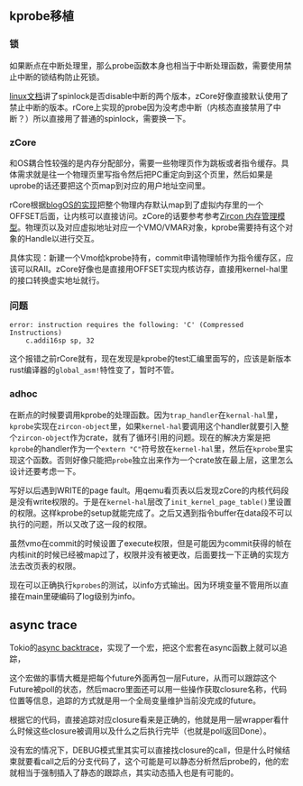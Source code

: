 ## kprobe移植

### 锁
如果断点在中断处理里，那么probe函数本身也相当于中断处理函数，需要使用禁止中断的锁结构防止死锁。

[linux文档](https://www.kernel.org/doc/Documentation/locking/spinlocks.txt)讲了spinlock是否disable中断的两个版本，zCore好像直接默认使用了禁止中断的版本。rCore上实现的probe因为没考虑中断（内核态直接禁用了中断？）所以直接用了普通的spinlock，需要换一下。

### zCore
和OS耦合性较强的是内存分配部分，需要一些物理页作为跳板或者指令缓存。具体需求就是往一个物理页里写指令然后把PC重定向到这个页里，然后如果是uprobe的话还要把这个页map到对应的用户地址空间里。

rCore根据[blogOS的实现](https://os.phil-opp.com/paging-implementation/)把整个物理内存默认map到了虚拟内存里的一个OFFSET后面，让内核可以直接访问。zCore的话要参考参考[Zircon 内存管理模型](http://rcore-os.cn/zCore-Tutorial/ch03-01-zircon-memory.html)。物理页以及对应虚拟地址对应一个VMO/VMAR对象，kprobe需要持有这个对象的Handle以进行交互。

具体实现：新建一个Vmo给kprobe持有，commit申请物理帧作为指令缓存区，应该可以RAII。zCore好像也是直接用OFFSET实现内核访存，直接用kernel-hal里的接口转换虚实地址就行。

### 问题
```
error: instruction requires the following: 'C' (Compressed Instructions)
    c.addi16sp sp, 32
```
这个报错之前rCore就有，现在发现是kprobe的test汇编里面写的，应该是新版本rust编译器的`global_asm!`特性变了，暂时不管。


### adhoc
在断点的时候要调用kprobe的处理函数。因为`trap_handler`在`kernal-hal`里，`kprobe`实现在`zircon-object`里，如果`kernel-hal`要调用这个handler就要引入整个`zircon-object`作为crate，就有了循环引用的问题。现在的解决方案是把`kprobe`的handler作为一个`extern "C"`符号放在`kernel-hal`里，然后在`kprobe`里实现这个函数。否则好像只能把`probe`独立出来作为一个crate放在最上层，这里怎么设计还要考虑一下。

写好以后遇到WRITE的page fault。用qemu看页表以后发现zCore的内核代码段是没有write权限的。于是在`kernel-hal`层改了`init_kernel_page_table()`里设置的权限。这样kprobe的setup就能完成了。之后又遇到指令buffer在data段不可以执行的问题，所以又改了这一段的权限。

虽然vmo在commit的时候设置了execute权限，但是可能因为commit获得的帧在内核init的时候已经被map过了，权限并没有被更改，后面要找一下正确的实现方法去改页表的权限。

现在可以正确执行`kprobes`的测试，以info方式输出。因为环境变量不管用所以直接在main里硬编码了log级别为info。

## async trace
Tokio的[async backtrace](https://tokio.rs/blog/2022-10-announcing-async-backtrace)，实现了一个宏，把这个宏套在async函数上就可以追踪，

这个宏做的事情大概是把每个future外面再包一层Future，从而可以跟踪这个Future被poll的状态，然后macro里面还可以用一些操作获取closure名称，代码位置等信息，追踪的方式就是用一个全局变量维护当前没完成的future。

根据它的代码，直接追踪对应closure看来是正确的，他就是用一层wrapper看什么时候这些closure被调用以及什么之后执行完毕（也就是poll返回Done）。

没有宏的情况下，DEBUG模式里其实可以直接找closure的call，但是什么时候结束就要看call之后的分支代码了，这个可能是可以静态分析然后probe的，他的宏就相当于强制插入了静态的跟踪点，其实动态插入也是有可能的。
